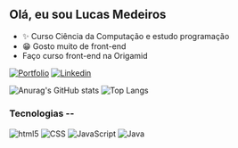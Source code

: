## Olá, eu sou Lucas Medeiros

- ✨ Curso Ciência da Computação e estudo programação
- 😁 Gosto muito de front-end
- Faço curso front-end na Origamid

[![Portfolio](https://img.shields.io/website-up-down-green-red/http/monip.org.svg)](https://portfoliolucasmedeiros.vercel.app/)
[![Linkedin](https://img.shields.io/badge/LinkedIn-0077B5?style=for-the-badge&logo=linkedin&logoColor=white)](http://www.linkedin.com/in/lucasfiaesmedeiros)

![Anurag's GitHub stats](https://github-readme-stats.vercel.app/api?username=Lucasmedeiros007&show_icons=false&theme=dark)
![Top Langs](https://github-readme-stats.vercel.app/api/top-langs/?username=Lucasmedeiros007&layout=compact&theme=dark)

### Tecnologias --

<div>
    <img align="center" alt="html5" src="https://img.shields.io/badge/html5-%23E34F26.svg?style=for-the-badge&logo=html5&logoColor=white">
    <img align="center" alt="CSS" src="https://img.shields.io/badge/css3-%231572B6.svg?style=for-the-badge&logo=css3&logoColor=white">
    <img align="center" alt="JavaScript" src="https://img.shields.io/badge/JavaScript-F7DF1E?style=for-the-badge&logo=javascript&logoColor=black">
    <img align="center" alt="Java" src="https://img.shields.io/badge/Java-ED8B00?style=for-the-badge&logo=openjdk&logoColor=white">
</div>
